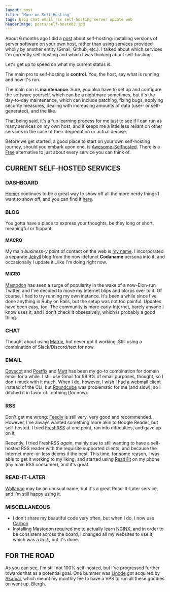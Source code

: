 ```yaml
---
layout: post
title: 'More on Self-Hosting'
tags: blog chat email rss self-hosting server update web
headerImage: posts/self-hosted2.jpg
---
```


About 6 months ago I did a <a href="/blog/2021/11/19/sometimes-self-hosting-services-satisfies-sufficiently">post</a> about self-hosting: installing versions of server software on your own host, rather than using services provided wholly by another entity (Gmail, Github, etc.). I talked about which services I'm currently self-hosting and which I was thinking about self-hosting.

Let's get up to speed on what my current status is.

<!--more-->

The main pro to self-hosting is <strong>control</strong>. You, the host, say what is running and how it's run.

The main con is <strong>maintenance</strong>. Sure, you also have to set up and configure the software yourself, which can be a nightmare sometimes, but it's the day-to-day maintenance, which can include patching, fixing bugs, applying security measures, dealing with increasing amounts of data (user- or self-generated), and the like.

That being said, it's a fun learning process for me just to see if I can run as many services on my own host, and it keeps me a little less reliant on other services in the case of their degredation or actual demise.

Before we get started, a good place to start on your own self-hosting journey, should you embark upon one, is <a href="https://github.com/awesome-selfhosted/awesome-selfhosted">Awesome-Selfhosted</a>. There is a <a href="https://en.wikipedia.org/wiki/Free_softwar">Free</a> alternative to just about every service you can think of.

## CURRENT SELF-HOSTED SERVICES

### DASHBOARD

[Homer](https://github.com/bastienwirtz/homer) continues to be a great way to show off all the more nerdy things I want to show off, and you can find it [here](https://neb.host).

### BLOG

You gotta have a place to express your thoughts, be they long or short, meaningful or flippant.

#### MACRO

My main <em>business-y</em> point of contact on the web is <a href="https://michaelchadwick.info">my name</a>. I incorporated a separate <a href="https://jekyllrb.com">Jekyll</a> blog from the now-defunct <strong>Codaname</strong> persona into it, and occasionally I update it...like I'm doing right now.

#### MICRO

<a href="https://joinmastodon.org">Mastodon</a> has seen a surge of popularity in the wake of a now-Elon-run Twitter, and I've decided to move my Internet blips and blorps over to it. Of course, I had to try running my own instance. It's been a while since I've done anything in Ruby on Rails, but the setup was not too painful. Updates have been easy, too. The community is more early-Internet, barely anyone I know uses it, and I don't check it obsessively, which is probably a good thing.

### CHAT

Thought about using <a href="https://matrix.org">Matrix</a>, but never got it working. Still using a combination of Slack/Discord/text for now.

### EMAIL

<a href="https://dovecot.org">Dovecot</a> and <a href="https://postfix.org">Postfix</a> and <a href="https://mutt.org">Mutt</a> has been my go-to combination for domain email for a while. I still use Gmail for 99.9% of email purposes, thought, so I don't muck with it much. When I do, however, I wish I had a webmail client instead of the CLI, but <a href="https://roundcube.net">Roundcube</a> was problematic for me (and slow), so I ditched it in favor of...nothing (for now).

### RSS

Don't get me wrong: <a href="https://feedly.com">Feedly</a> is still very, very good and recommended. However, I've always wanted something more akin to Google Reader, but self-hosted. I tried <a href="https://freshrss.org">FreshRSS</a> at one point, ran into difficulties, and gave up on it.

Recently, I tried FreshRSS <em>again</em>, mainly due to still wanting to have a self-hosted RSS reader with the requisite supported clients, and because the Internet more-or-less deems it the best. This time, for some reason, I was able to get it working to my liking, and started using <a href="https://readkit.app">ReadKit</a> on my phone (my main RSS consumer), and it's great.

### READ-IT-LATER

<a href="https://wallabag.it">Wallabag</a> may be an unusual name, but it's a great Read-It-Later service, and I'm still happy using it.

### MISCELLANEOUS

* I don't share my beautiful code very often, but when I do, I now use <a href="https://carbon.neb.host">Carbon</a>
* Installing Mastodon required me to actually learn <a href="https://nginx.com">NGINX</a>, and in order to be consistent across the board, I changed all my websites to use it, which was a <em>task</em>, but it's done.

## FOR THE ROAD

As you can see, I'm still not 100% self-hosted, but I've progressed further towards that as a potential goal. One bummer was <a href="https://linode.com">Linode</a> got acquired by <a href="https://akamai.com">Akamai</a>, which meant my monthly fee to have a VPS to run all these goodies on went up. Blergh.
